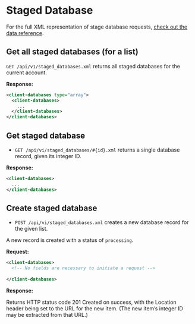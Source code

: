 Staged Database
=======

For the full XML representation of stage database requests, [check out the data reference](data_reference.md#staged-database).

Get all staged databases (for a list)
--------------------------

`GET /api/v1/staged_databases.xml` returns all staged databases for the current account.

**Response:**

``` xml
<client-databases type="array">
  <client-databases>
    ...
  </client-databases>
</client-databases>
```


Get staged database
--------

* `GET /api/vi/staged_databases/#{id}.xml` returns a single database record, given its integer ID.

**Response:**

``` xml
<client-databases>
  ...
</client-databases>
```


Create staged database
-----------

* `POST /api/vi/staged_databases.xml` creates a new database record for the given list.

A new record is created with a status of `processing`.

**Request:**

``` xml
<client-databases>
  <!-- No fields are necessary to initiate a request -->
  
</client-databases>
```

**Response:**

Returns HTTP status code 201 Created on success, with the Location header being set to the URL for the new item. (The new item’s integer ID may be extracted from that URL.)

